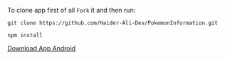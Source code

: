 To clone app first of all `Fork` it and then run:

```
git clone https://github.com/Haider-Ali-Dev/PokemonInformation.git
```


```
npm install
```

<a download href="./PokemonInformation-b053b6ecc3ff4f24a7507dc3c54c35aa-signed.apk" title="PokemonApp">Download App Android</a>
